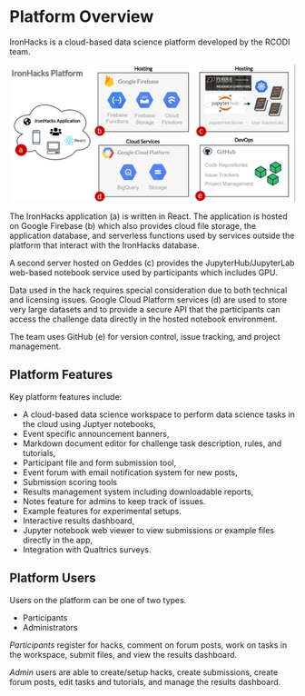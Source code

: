 # Platform Overview


IronHacks is a cloud-based data science platform developed by the RCODI team.

![](./img/platform_overview_2022.jpg)

The IronHacks application (a) is written in React. The application is hosted on Google Firebase (b) which also provides cloud file storage, the application database, and serverless functions used by services outside the platform that interact with the IronHacks database.

A second server hosted on Geddes (c) provides the JupyterHub/JupyterLab web-based notebook service used by participants which includes GPU.

Data used in the hack requires special consideration due to both technical and licensing issues. Google Cloud Platform services (d) are used to store very large datasets and to provide a secure API that the participants can access the challenge data directly in the hosted notebook environment.

The team uses GitHub (e) for version control, issue tracking, and project management.

## Platform Features

Key platform features include:

- A cloud-based data science workspace to perform data science tasks in the cloud using Juptyer notebooks,
- Event specific announcement banners,
- Markdown document editor for challenge task description, rules, and tutorials,
- Participant file and form submission tool,
- Event forum with email notification system for new posts,
- Submission scoring tools
- Results management system including downloadable reports,
- Notes feature for admins to keep track of issues.
- Example features for experimental setups.
- Interactive results dashboard,
- Jupyter notebook web viewer to view submissions or example files directly in the app,
- Integration with Qualtrics surveys.

## Platform Users

Users on the platform can be one of two types.

- Participants
- Administrators

*Participants* register for hacks, comment on forum posts, work on tasks in the workspace, submit files, and view the results dashboard.

*Admin* users are able to create/setup hacks, create submissions, create forum posts, edit tasks and tutorials, and manage the results dashboard.
